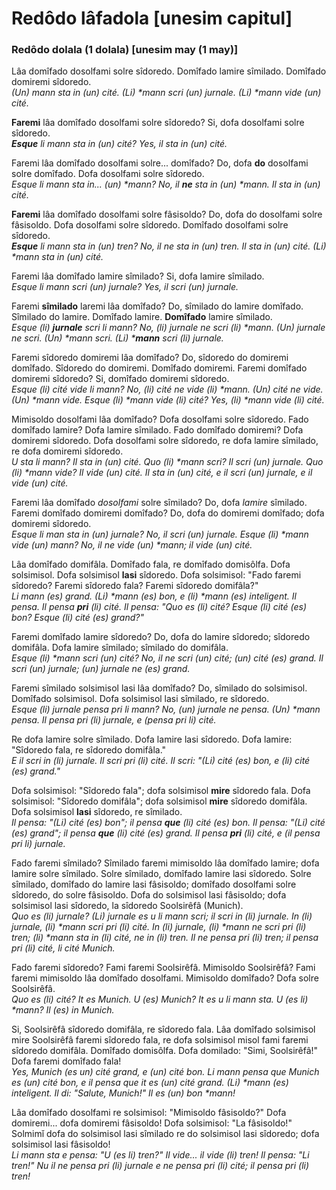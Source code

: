 # Redôdo lâfadola [unesim capitul]

### Redôdo dolala (1 dolala) [unesim may (1 may)]
Lâa domîfado dosolfami solre sîdoredo. Domîfado lamire sîmilado. Domîfado domiremi sîdoredo. \
*(Un) mann sta in (un) cité. (Li) \*mann scri (un) jurnale. (Li) \*mann vide (un) cité.*

**Faremi** lâa domîfado dosolfami solre sîdoredo? Si, dofa dosolfami solre sîdoredo. \
***Esque** li mann sta in (un) cité? Yes, il sta in (un) cité.*

Faremi lâa domîfado dosolfami solre... domîfado? Do, dofa **do** dosolfami solre domîfado. Dofa dosolfami solre sîdoredo. \
*Esque li mann sta in... (un) \*mann? No, il **ne** sta in (un) \*mann. Il sta in (un) cité.*

**Faremi** lâa domîfado dosolfami solre fâsisoldo? Do, dofa do dosolfami solre fâsisoldo. Dofa dosolfami solre sîdoredo. Domîfado dosolfami solre sîdoredo. \
***Esque** li mann sta in (un) tren? No, il ne sta in (un) tren. Il sta in (un) cité. (Li) \*mann sta in (un) cité.*

Faremi lâa domîfado lamire sîmilado? Si, dofa lamire sîmilado. \
*Esque li mann scri (un) jurnale? Yes, il scri (un) jurnale.*

Faremi **sîmilado** laremi lâa domîfado? Do, sîmilado do lamire domîfado. Sîmilado do lamire. Domîfado lamire. **Domîfado** lamire sîmilado. \
*Esque (li) **jurnale** scri li mann? No, (li) jurnale ne scri (li) \*mann. (Un) jurnale ne scri. (Un) \*mann scri. (Li) \***mann** scri (li) jurnale.*

Faremi sîdoredo domiremi lâa domîfado? Do, sîdoredo do domiremi domîfado. Sîdoredo do domiremi. Domîfado domiremi. Faremi domîfado domiremi sîdoredo? Si, domîfado domiremi sîdoredo. \
*Esque (li) cité vide li mann? No, (li) cité ne vide (li) \*mann. (Un) cité ne vide. (Un) \*mann vide. Esque (li) \*mann vide (li) cité? Yes, (li) \*mann vide (li) cité.*

Mimisoldo dosolfami lâa domîfado? Dofa dosolfami solre sîdoredo. Fado domîfado lamire? Dofa lamire sîmilado. Fado domîfado domiremi? Dofa domiremi sîdoredo. Dofa dosolfami solre sîdoredo, re dofa lamire sîmilado, re dofa domiremi sîdoredo. \
*U sta li mann? Il sta in (un) cité. Quo (li) \*mann scri? Il scri (un) jurnale. Quo (li) \*mann vide? Il vide (un) cité. Il sta in (un) cité, e il scri (un) jurnale, e il vide (un) cité.*

Faremi lâa domîfado *dosolfami* solre sîmilado? Do, dofa *lamire* sîmilado. Faremi domîfado domiremi domîfado? Do, dofa do domiremi domîfado; dofa domiremi sîdoredo. \
*Esque li man *sta* in (un) jurnale? No, il *scri* (un) jurnale. Esque (li) \*mann vide (un) mann? No, il ne vide (un) \*mann; il vide (un) cité.*

Lâa domîfado domifâla. Domîfado fala, re domîfado domisôlfa. Dofa solsimisol. Dofa solsimisol **lasi** sîdoredo. Dofa solsimisol: "Fado faremi sîdoredo? Faremi sîdoredo fala? Faremi sîdoredo domifâla?" \
*Li mann (es) grand. (Li) \*mann (es) bon, e (li) \*mann (es) inteligent. Il pensa. Il pensa **pri** (li) cité. Il pensa: "Quo es (li) cité? Esque (li) cité (es) bon? Esque (li) cité (es) grand?"*

Faremi domîfado lamire sîdoredo? Do, dofa do lamire sîdoredo; sîdoredo domifâla. Dofa lamire sîmilado; sîmilado do domifâla. \
*Esque (li) \*mann scri (un) cité? No, il ne scri (un) cité; (un) cité (es) grand. Il scri (un) jurnale; (un) jurnale ne (es) grand.*

Faremi sîmilado solsimisol lasi lâa domîfado? Do, sîmilado do solsimisol. Domîfado solsimisol. Dofa solsimisol lasi sîmilado, re sîdoredo. \
*Esque (li) jurnale pensa pri li mann? No, (un) jurnale ne pensa. (Un) \*mann pensa. Il pensa pri (li) jurnale, e (pensa pri li) cité.*

Re dofa lamire solre sîmilado. Dofa lamire lasi sîdoredo. Dofa lamire: "Sîdoredo fala, re sîdoredo domifâla." \
*E il scri in (li) jurnale. Il scri pri (li) cité. Il scri: "(Li) cité (es) bon, e (li) cité (es) grand."*

Dofa solsimisol: "Sîdoredo fala"; dofa solsimisol **mire** sîdoredo fala. Dofa solsimisol: "Sîdoredo domifâla"; dofa solsimisol **mire** sîdoredo domifâla. Dofa solsimisol **lasi** sîdoredo, re sîmilado. \
*Il pensa: "(Li) cité (es) bon"; il pensa **que** (li) cité (es) bon. Il pensa: "(Li) cité (es) grand"; il pensa **que** (li) cité (es) grand. Il pensa **pri** (li) cité, e (il pensa pri li) jurnale.*

Fado faremi sîmilado? Sîmilado faremi mimisoldo lâa domîfado lamire; dofa lamire solre sîmilado. Solre sîmilado, domîfado lamire lasi sîdoredo. Solre sîmilado, domîfado do lamire lasi fâsisoldo; domîfado dosolfami solre sîdoredo, do solre fâsisoldo. Dofa do solsimisol lasi fâsisoldo; dofa solsimisol lasi sîdoredo, la sîdoredo Soolsirêfâ (Munich). \
*Quo es (li) jurnale? (Li) jurnale es u li mann scri; il scri in (li) jurnale. In (li) jurnale, (li) \*mann scri pri (li) cité. In (li) jurnale, (li) \*mann ne scri pri (li) tren; (li) \*mann sta in (li) cité, ne in (li) tren. Il ne pensa pri (li) tren; il pensa pri (li) cité, li cité Munich.*

Fado faremi sîdoredo? Fami faremi Soolsirêfâ. Mimisoldo Soolsirêfâ? Fami faremi mimisoldo lâa domîfado dosolfami. Mimisoldo domîfado? Dofa solre Soolsirêfâ. \
*Quo es (li) cité? It es Munich. U (es) Munich? It es u li mann sta. U (es li) \*mann? Il (es) in Munich.*

Si, Soolsirêfâ sîdoredo domifâla, re sîdoredo fala. Lâa domîfado solsimisol mire Soolsirêfâ faremi sîdoredo fala, re dofa solsimisol misol fami faremi sîdoredo domifâla. Domîfado domisôlfa. Dofa domilado: "Simi, Soolsirêfâ!" Dofa faremi domîfado fala! \
*Yes, Munich (es un) cité grand, e (un) cité bon. Li mann pensa que Munich es (un) cité bon, e il pensa que it es (un) cité grand. (Li) \*mann (es) inteligent. Il di: "Salute, Munich!" Il es (un) bon \*mann!*

Lâa domîfado dosolfami re solsimisol: "Mimisoldo fâsisoldo?" Dofa domiremi... dofa domiremi fâsisoldo! Dofa solsimisol: "La fâsisoldo!" Solmimǐ dofa do solsimisol lasi sîmilado re do solsimisol lasi sîdoredo; dofa solsimisol lasi fâsisoldo! \
*Li mann sta e pensa: "U (es li) tren?" Il vide... il vide (li) tren! Il pensa: "Li tren!" Nu il ne pensa pri (li) jurnale e ne pensa pri (li) cité; il pensa pri (li) tren!*
